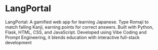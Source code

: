 # LangPortal
LangPortal: A gamified web app for learning Japanese. Type Romaji to match falling Kanji, earning points for correct answers. Built with Python, Flask, HTML, CSS, and JavaScript. Developed using Vibe Coding and Prompt Engineering, it blends education with interactive full-stack development
